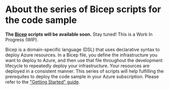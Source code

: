 # About the series of Bicep scripts for the code sample

**The [Bicep](https://learn.microsoft.com/en-us/azure/azure-resource-manager/bicep/overview?tabs=bicep) scripts will be available soon.** Stay tuned! This is a Work In Progress (WIP).

Bicep is a domain-specific language (DSL) that uses declarative syntax to deploy Azure resources. In a Bicep file, you define the infrastructure you want to deploy to Azure, and then use that file throughout the development lifecycle to repeatedly deploy your infrastructure. Your resources are deployed in a consistent manner. This series of scripts will help fulfilling the prerequites to deploy the code sample in your Azure subscription. Please refer to the ["Getting Started" guide](https://github.com/microsoft/franceconnect-facade-dotnet-webapp-aspnetcore/tree/master/docs).